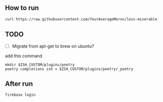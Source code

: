 ## How to run
```sh
curl https://raw.githubusercontent.com/YourAverageMoron/less-miserable-more-ansible/main/install.sh | bash
```
## TODO 
- [ ] Migrate from apt-get to brew on ubuntu?

add this command
```
mkdir $ZSH_CUSTOM/plugins/poetry
poetry completions zsh > $ZSH_CUSTOM/plugins/poetry/_poetry
```



## After run
```
firebase login
```
